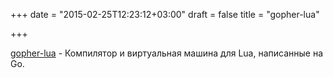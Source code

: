 +++
date = "2015-02-25T12:23:12+03:00"
draft = false
title = "gopher-lua"

+++

<p><a href="https://github.com/yuin/gopher-lua">gopher-lua</a>&nbsp;-&nbsp;Компилятор и виртуальная машина для Lua, написанные на Go.</p>

